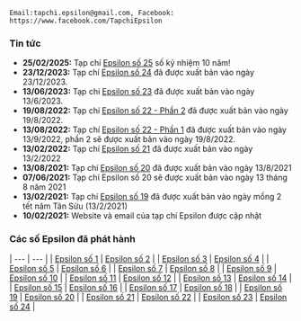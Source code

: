     Email:tapchi.epsilon@gmail.com, Facebook: https://www.facebook.com/TapchiEpsilon

### Tin tức 
* **25/02/2025:** Tạp chí [Epsilon số 25](/archives/Epsilon_vol25_2025February.pdf) số kỷ nhiệm 10 năm! 
* **23/12/2023:** Tạp chí [Epsilon số 24](/archives/Epsilon_vol24_2023December.pdf) đã được xuất bản vào ngày 23/12/2023. 
* **13/06/2023:** Tạp chí [Epsilon số 23](/archives/Epsilon_vol23_2023June.pdf) đã được xuất bản vào ngày 13/6/2023. 
* **19/08/2022:** Tạp chí [Epsilon số 22 - Phần 2](/archives/Epsilon_vol22_2022August.pdf) đã được xuất bản vào ngày 19/8/2022.
* **13/08/2022:** Tạp chí [Epsilon số 22 - Phần 1](/archives/Epsilon_vol22_2022August.pdf) đã được xuất bản vào ngày 13/9/2022, phần 2 sẽ được xuất bản vào ngày 19/8/2022.
* **13/02/2022:** Tạp chí [Epsilon số 21](/archives/Epsilon_vol21_2022February.pdf) đã được xuất bản vào ngày 13/2/2022
* **13/08/2021:** Tạp chí [Epsilon số 20](/archives/epsilon_vol20_2021August.pdf) đã được xuất bản vào ngày 13/8/2021
* **07/06/2021:** Tạp chí Epsilon số 20 sẽ được xuất bản vào ngày 13 tháng 8 năm 2021
* **13/02/2021:** Tạp chí [Epsilon số 19](/archives/epsilon_vol19_2021February.pdf) đã được xuất bản vào ngày mồng 2 tết năm Tân Sửu (13/2/2021)
* **10/02/2021:** Website và email của tạp chí Epsilon được cập nhật

### Các số Epsilon đã phát hành 
| --- | --- |
| [Epsilon số 1](/archives/epsilon_vol01_2015February.pdf) | [Epsilon số 2](/archives/epsilon_vol02_2015April.pdf) |
| [Epsilon số 3](/archives/epsilon_vol03_2015June.pdf) | [Epsilon số 4](/archives/epsilon_vol04_2015August_beta.pdf) |
| [Epsilon số 5](/archives/epsilon_vol05_2015October.pdf) | [Epsilon số 6](/archives/Epsilon_vol06_2015December.pdf) |
| [Epsilon số 7](/archives/epsilon_vol07_2016February.pdf) | [Epsilon số 8](/archives/epsilon_vol08_2016April.pdf) |
| [Epsilon số 9](/archives/epsilon_vol09_2016June.pdf) | [Epsilon số 10](/archives/epsilon_vol10_2016August.pdf) |
| [Epsilon số 11](/archives/epsilon_vol11_2016October.pdf) | [Epsilon số 12](/archives/epsilon_vol12_2016December.pdf) |
| [Epsilon số 13](/archives/epsilon_vol13_2017February.pdf) | [Epsilon số 14](/archives/epsilon_vol14_2018December.pdf) |
| [Epsilon số 15](/archives/epsilon_vol15_2019June.pdf) | [Epsilon số 16](/archives/epsilon_vol16_2019December.pdf) |
| [Epsilon số 17](/archives/epsilon_vol17_2020April.pdf) | [Epsilon số 18](/archives/epsilon_vol18_2020August.pdf) |
| [Epsilon số 19](/archives/epsilon_vol19_2021February.pdf) | [Epsilon số 20](/archives/epsilon_vol20_2021August.pdf) |
| [Epsilon số 21](/archives/Epsilon_vol21_2022February.pdf) | [Epsilon số 22](/archives/Epsilon_vol22_2022August.pdf) |
| [Epsilon số 23](/archives/epsilon_vol23_2023June.pdf) | [Epsilon số 24](/archives/Epsilon_vol24_2023December.pdf) |
